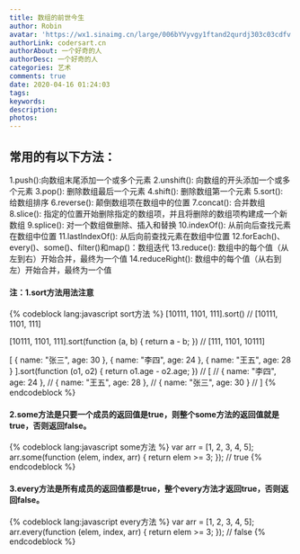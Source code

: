 ```yaml
---
title: 数组的前世今生
author: Robin
avatar: 'https://wx1.sinaimg.cn/large/006bYVyvgy1ftand2qurdj303c03cdfv.jpg'
authorLink: codersart.cn
authorAbout: 一个好奇的人
authorDesc: 一个好奇的人
categories: 艺术
comments: true
date: 2020-04-16 01:24:03
tags:
keywords:
description:
photos:
---
```

## 常用的有以下方法：
1.push():向数组末尾添加一个或多个元素 
2.unshift(): 向数组的开头添加一个或多个元素 
3.pop(): 删除数组最后一个元素 
4.shift(): 删除数组第一个元素 
5.sort(): 给数组排序 
6.reverse(): 颠倒数组项在数组中的位置 
7.concat(): 合并数组 
8.slice(): 指定的位置开始删除指定的数组项，并且将删除的数组项构建成一个新数组 
9.splice(): 对一个数组做删除、插入和替换 
10.indexOf(): 从前向后查找元素在数组中位置 
11.lastIndexOf(): 从后向前查找元素在数组中位置 
12.forEach()、every()、some()、filter()和map()：数组迭代 
13.reduce(): 数组中的每个值（从左到右）开始合并，最终为一个值 
14.reduceRight(): 数组中的每个值（从右到左）开始合并，最终为一个值 
#### 注：1.sort方法用法注意
{% codeblock lang:javascript sort方法 %}
[10111, 1101, 111].sort()
// [10111, 1101, 111]
 
[10111, 1101, 111].sort(function (a, b) {
  return a - b;
})
// [111, 1101, 10111]
 
[
  { name: "张三", age: 30 },
  { name: "李四", age: 24 },
  { name: "王五", age: 28  }
].sort(function (o1, o2) {
  return o1.age - o2.age;
})
// [
//   { name: "李四", age: 24 },
//   { name: "王五", age: 28  },
//   { name: "张三", age: 30 }
// ]
{% endcodeblock %}
#### 2.some方法是只要一个成员的返回值是true，则整个some方法的返回值就是true，否则返回false。
{% codeblock lang:javascript some方法 %}
var arr = [1, 2, 3, 4, 5];
arr.some(function (elem, index, arr) {
  return elem >= 3;
});
// true
{% endcodeblock %}
#### 3.every方法是所有成员的返回值都是true，整个every方法才返回true，否则返回false。
{% codeblock lang:javascript every方法 %}
var arr = [1, 2, 3, 4, 5];
arr.every(function (elem, index, arr) {
  return elem >= 3;
});
// false
{% endcodeblock %}


